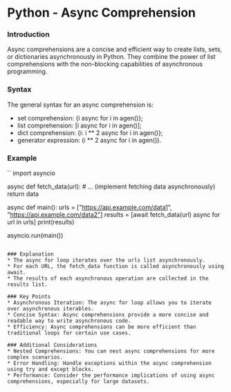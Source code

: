 # Python - Async Comprehension

### Introduction
Async comprehensions are a concise and efficient way to create lists, sets, or dictionaries asynchronously in Python. They combine the power of list comprehensions with the non-blocking capabilities of asynchronous programming.

### Syntax
The general syntax for an async comprehension is:

* set comprehension: {i async for i in agen()};
* list comprehension: [i async for i in agen()];
* dict comprehension: {i: i ** 2 async for i in agen()};
* generator expression: (i ** 2 async for i in agen()).

### Example
``
import asyncio

async def fetch_data(url):
    # ... (implement fetching data asynchronously)
    return data

async def main():
    urls = ["https://api.example.com/data1", "https://api.example.com/data2"]
    results = [await fetch_data(url) async for url in urls]
    print(results)

asyncio.run(main())
```

### Explanation
* The async for loop iterates over the urls list asynchronously.
* For each URL, the fetch_data function is called asynchronously using await.
* The results of each asynchronous operation are collected in the results list.

### Key Points
* Asynchronous Iteration: The async for loop allows you to iterate over asynchronous iterables.
* Concise Syntax: Async comprehensions provide a more concise and readable way to write asynchronous code.
* Efficiency: Async comprehensions can be more efficient than traditional loops for certain use cases.

### Additional Considerations
* Nested Comprehensions: You can nest async comprehensions for more complex scenarios.
* Error Handling: Handle exceptions within the async comprehension using try and except blocks.
* Performance: Consider the performance implications of using async comprehensions, especially for large datasets.
